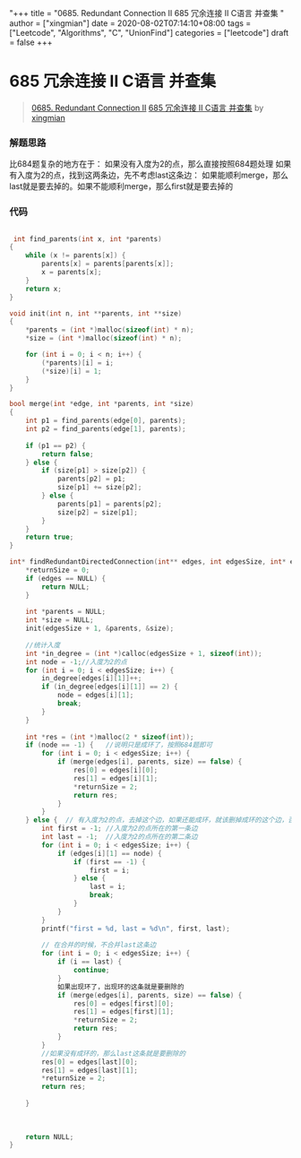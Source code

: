 "+++
title = "0685. Redundant Connection II 685	 冗余连接 II  C语言 并查集 "
author = ["xingmian"]
date = 2020-08-02T07:14:10+08:00
tags = ["Leetcode", "Algorithms", "C", "UnionFind"]
categories = ["leetcode"]
draft = false
+++

# 685	 冗余连接 II  C语言 并查集

> [0685. Redundant Connection II](https://leetcode-cn.com/problems/redundant-connection-ii/)
> [685	 冗余连接 II  C语言 并查集](https://leetcode-cn.com/problems/redundant-connection-ii/solution/685-rong-yu-lian-jie-ii-cyu-yan-bing-cha-ji-by-xin/) by [xingmian](https://leetcode-cn.com/u/xingmian/)

### 解题思路
比684题复杂的地方在于：
如果没有入度为2的点，那么直接按照684题处理
如果有入度为2的点，找到这两条边，先不考虑last这条边：
如果能顺利merge，那么last就是要去掉的。如果不能顺利merge，那么first就是要去掉的

### 代码

```c

 int find_parents(int x, int *parents)
{
    while (x != parents[x]) {
        parents[x] = parents[parents[x]];
        x = parents[x];
    }
    return x;
}

void init(int n, int **parents, int **size)
{
    *parents = (int *)malloc(sizeof(int) * n);
    *size = (int *)malloc(sizeof(int) * n);

    for (int i = 0; i < n; i++) {
        (*parents)[i] = i;
        (*size)[i] = 1;
    }
}

bool merge(int *edge, int *parents, int *size)
{
    int p1 = find_parents(edge[0], parents);
    int p2 = find_parents(edge[1], parents);
    
    if (p1 == p2) {
        return false;
    } else {
        if (size[p1] > size[p2]) {
            parents[p2] = p1;
            size[p1] += size[p2];
        } else {
            parents[p1] = parents[p2];
            size[p2] = size[p1];
        }
    }
    return true;
}

int* findRedundantDirectedConnection(int** edges, int edgesSize, int* edgesColSize, int* returnSize){
    *returnSize = 0;
    if (edges == NULL) {
        return NULL;
    }
    
    int *parents = NULL;
    int *size = NULL;
    init(edgesSize + 1, &parents, &size);
    
    //统计入度
    int *in_degree = (int *)calloc(edgesSize + 1, sizeof(int));
    int node = -1;//入度为2的点
    for (int i = 0; i < edgesSize; i++) {
        in_degree[edges[i][1]]++;
        if (in_degree[edges[i][1]] == 2) {
            node = edges[i][1];
            break;
        }
    }
    
    int *res = (int *)malloc(2 * sizeof(int));
    if (node == -1) {   //说明只是成环了，按照684题即可
        for (int i = 0; i < edgesSize; i++) {
            if (merge(edges[i], parents, size) == false) {
                res[0] = edges[i][0];
                res[1] = edges[i][1];
                *returnSize = 2;
                return res;
            }
        }
    } else {  // 有入度为2的点，去掉这个边，如果还能成环，就该删掉成环的这个边，否则，删除去掉的这个边
        int first = -1; //入度为2的点所在的第一条边
        int last = -1;  //入度为2的点所在的第二条边
        for (int i = 0; i < edgesSize; i++) {
            if (edges[i][1] == node) {
                if (first == -1) {
                    first = i;
                } else {
                    last = i;
                    break;
                }
            }
        }
        printf("first = %d, last = %d\n", first, last);
        
        // 在合并的时候，不合并last这条边
        for (int i = 0; i < edgesSize; i++) {
            if (i == last) {
                continue;
            }
            如果出现环了，出现环的这条就是要删除的
            if (merge(edges[i], parents, size) == false) {
                res[0] = edges[first][0];
                res[1] = edges[first][1];
                *returnSize = 2;
                return res;
            }
        }
        //如果没有成环的，那么last这条就是要删除的
        res[0] = edges[last][0];
        res[1] = edges[last][1];
        *returnSize = 2;
        return res;
        
    }
    
    
    
    return NULL;
}
```
